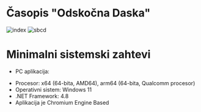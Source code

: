 # Časopis "Odskočna Daska"
![index](https://user-images.githubusercontent.com/84191191/182117286-4dc2af30-7e4f-40d6-a533-6966d2c6674e.png)
![sbcd](https://user-images.githubusercontent.com/84191191/182117295-fb58ef38-7dba-409f-9ede-29737daf6d1a.png)
# Minimalni sistemski zahtevi
* PC aplikacija:
 - Procesor: x64 (64-bita, AMD64), arm64 (64-bita, Qualcomm procesor)
 - Operativni sistem: Windows 11
 - .NET Framework: 4.8
 - Aplikacija je Chromium Engine Based
    
